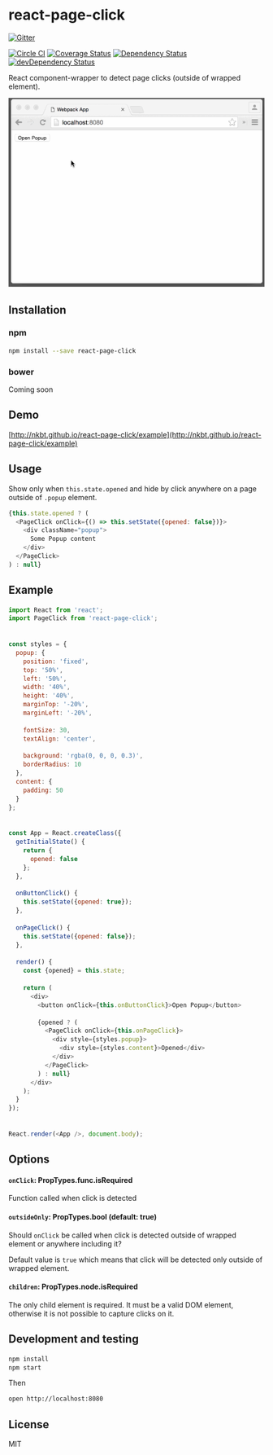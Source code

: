 # react-page-click

[![Gitter](https://badges.gitter.im/Join%20Chat.svg)](https://gitter.im/nkbt/help)

[![Circle CI](https://circleci.com/gh/nkbt/react-page-click.svg?style=svg)](https://circleci.com/gh/nkbt/react-page-click)
[![Coverage Status](https://coveralls.io/repos/nkbt/react-page-click/badge.svg?branch=master)](https://coveralls.io/r/nkbt/react-page-click?branch=master)
[![Dependency Status](https://david-dm.org/nkbt/react-page-click.svg)](https://david-dm.org/nkbt/react-page-click)
[![devDependency Status](https://david-dm.org/nkbt/react-page-click/dev-status.svg)](https://david-dm.org/nkbt/react-page-click#info=devDependencies)

React component-wrapper to detect page clicks (outside of wrapped element).


![React Page Click](src/example/react-page-click.gif)


## Installation

### npm

```sh
npm install --save react-page-click
```

### bower

Coming soon


## Demo

[http://nkbt.github.io/react-page-click/example](http://nkbt.github.io/react-page-click/example)


## Usage

Show only when `this.state.opened` and hide by click anywhere on a page outside of `.popup` element.

```js
{this.state.opened ? (
  <PageClick onClick={() => this.setState({opened: false})}>
    <div className="popup">
      Some Popup content
    </div>
  </PageClick>
) : null}
```


## Example

```js
import React from 'react';
import PageClick from 'react-page-click';


const styles = {
  popup: {
    position: 'fixed',
    top: '50%',
    left: '50%',
    width: '40%',
    height: '40%',
    marginTop: '-20%',
    marginLeft: '-20%',

    fontSize: 30,
    textAlign: 'center',

    background: 'rgba(0, 0, 0, 0.3)',
    borderRadius: 10
  },
  content: {
    padding: 50
  }
};


const App = React.createClass({
  getInitialState() {
    return {
      opened: false
    };
  },

  onButtonClick() {
    this.setState({opened: true});
  },

  onPageClick() {
    this.setState({opened: false});
  },

  render() {
    const {opened} = this.state;

    return (
      <div>
        <button onClick={this.onButtonClick}>Open Popup</button>

        {opened ? (
          <PageClick onClick={this.onPageClick}>
            <div style={styles.popup}>
              <div style={styles.content}>Opened</div>
            </div>
          </PageClick>
        ) : null}
      </div>
    );
  }
});


React.render(<App />, document.body);
```


## Options


#### `onClick`: PropTypes.func.isRequired

Function called when click is detected


#### `outsideOnly`: PropTypes.bool (default: true)

Should `onClick` be called when click is detected outside of wrapped element or anywhere including it?

Default value is `true` which means that click will be detected only outside of wrapped element.


#### `children`: PropTypes.node.isRequired

The only child element is required. It must be a valid DOM element, otherwise it is not possible to capture clicks on it. 


## Development and testing

```bash
npm install
npm start
```

Then 

```bash
open http://localhost:8080
```

## License

MIT
